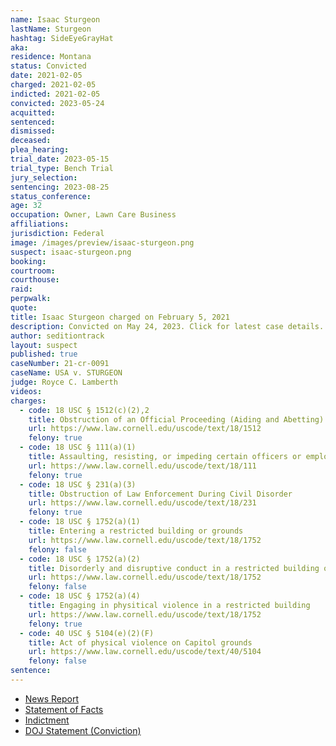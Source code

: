 ```yaml
---
name: Isaac Sturgeon
lastName: Sturgeon
hashtag: SideEyeGrayHat
aka:
residence: Montana
status: Convicted
date: 2021-02-05
charged: 2021-02-05
indicted: 2021-02-05
convicted: 2023-05-24
acquitted:
sentenced:
dismissed:
deceased:
plea_hearing:
trial_date: 2023-05-15
trial_type: Bench Trial
jury_selection:
sentencing: 2023-08-25
status_conference:
age: 32
occupation: Owner, Lawn Care Business
affiliations:
jurisdiction: Federal
image: /images/preview/isaac-sturgeon.png
suspect: isaac-sturgeon.png
booking:
courtroom:
courthouse:
raid:
perpwalk:
quote:
title: Isaac Sturgeon charged on February 5, 2021
description: Convicted on May 24, 2023. Click for latest case details.
author: seditiontrack
layout: suspect
published: true
caseNumber: 21-cr-0091
caseName: USA v. STURGEON
judge: Royce C. Lamberth
videos:
charges:
  - code: 18 USC § 1512(c)(2),2
    title: Obstruction of an Official Proceeding (Aiding and Abetting)
    url: https://www.law.cornell.edu/uscode/text/18/1512
    felony: true
  - code: 18 USC § 111(a)(1)
    title: Assaulting, resisting, or impeding certain officers or employees
    url: https://www.law.cornell.edu/uscode/text/18/111
    felony: true
  - code: 18 USC § 231(a)(3)
    title: Obstruction of Law Enforcement During Civil Disorder
    url: https://www.law.cornell.edu/uscode/text/18/231
    felony: true
  - code: 18 USC § 1752(a)(1)
    title: Entering a restricted building or grounds
    url: https://www.law.cornell.edu/uscode/text/18/1752
    felony: false
  - code: 18 USC § 1752(a)(2)
    title: Disorderly and disruptive conduct in a restricted building or grounds
    url: https://www.law.cornell.edu/uscode/text/18/1752
    felony: false
  - code: 18 USC § 1752(a)(4)
    title: Engaging in physitical violence in a restricted building
    url: https://www.law.cornell.edu/uscode/text/18/1752
    felony: true
  - code: 40 USC § 5104(e)(2)(F)
    title: Act of physical violence on Capitol grounds
    url: https://www.law.cornell.edu/uscode/text/40/5104
    felony: false
sentence:
---
```


- [News Report](https://bbcbreakingnews.com/capitol-rioter-isaac-sturgeon-is-arrested-by-fbi-at-jfk-after-being-deported-from-kenya/)
- [Statement of Facts](https://extremism.gwu.edu/sites/g/files/zaxdzs2191/f/Isaac%20Steve%20Sturgeon%20Affidavit%20in%20Support%20of%20Removal.pdf)
- [Indictment](https://storage.courtlistener.com/recap/gov.uscourts.dcd.227210/gov.uscourts.dcd.227210.53.0.pdf)
- [DOJ Statement (Conviction)](https://www.justice.gov/usao-dc/pr/two-men-convicted-assault-law-enforcement-obstruction-and-other-charges-stemming-jan-6)
